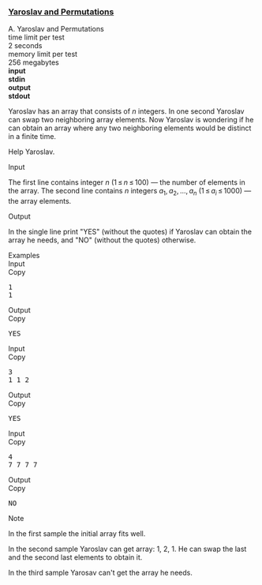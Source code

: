 <h3><a href="https://codeforces.com/contest/296/problem/A" target="_blank" rel="noopener noreferrer">Yaroslav and Permutations</a></h3>

<div class="header"><div class="title">A. Yaroslav and Permutations</div><div class="time-limit"><div class="property-title">time limit per test</div>2 seconds</div><div class="memory-limit"><div class="property-title">memory limit per test</div>256 megabytes</div><div class="input-file input-standard" style="font-weight: bold"><div class="property-title">input</div>stdin</div><div class="output-file output-standard" style="font-weight: bold"><div class="property-title">output</div>stdout</div></div><div><p>Yaroslav has an array that consists of <span class="tex-span"><i>n</i></span> integers. In one second Yaroslav can swap two neighboring array elements. Now Yaroslav is wondering if he can obtain an array where any two neighboring elements would be distinct in a finite time.</p><p>Help Yaroslav.</p></div><div class="input-specification"><div class="section-title">Input</div><p>The first line contains integer <span class="tex-span"><i>n</i></span> <span class="tex-span">(1 ≤ <i>n</i> ≤ 100)</span> — the number of elements in the array. The second line contains <span class="tex-span"><i>n</i></span> integers <span class="tex-span"><i>a</i><sub class="lower-index">1</sub>, <i>a</i><sub class="lower-index">2</sub>, ..., <i>a</i><sub class="lower-index"><i>n</i></sub></span> <span class="tex-span">(1 ≤ <i>a</i><sub class="lower-index"><i>i</i></sub> ≤ 1000)</span> — the array elements.</p></div><div class="output-specification"><div class="section-title">Output</div><p>In the single line print "<span class="tex-font-style-tt">YES</span>" (without the quotes) if Yaroslav can obtain the array he needs, and "<span class="tex-font-style-tt">NO</span>" (without the quotes) otherwise.</p></div><div class="sample-tests"><div class="section-title">Examples</div><div class="sample-test"><div class="input"><div class="title">Input<div title="Copy" data-clipboard-target="#id009696254651464445" id="id0040554583796468846" class="input-output-copier">Copy</div></div><pre id="id009696254651464445">1<br>1<br></pre></div><div class="output"><div class="title">Output<div title="Copy" data-clipboard-target="#id006587417383189393" id="id000357674091846748" class="input-output-copier">Copy</div></div><pre id="id006587417383189393">YES<br></pre></div><div class="input"><div class="title">Input<div title="Copy" data-clipboard-target="#id002561132759359658" id="id0014558892603573415" class="input-output-copier">Copy</div></div><pre id="id002561132759359658">3<br>1 1 2<br></pre></div><div class="output"><div class="title">Output<div title="Copy" data-clipboard-target="#id007722833908075886" id="id006922228717102814" class="input-output-copier">Copy</div></div><pre id="id007722833908075886">YES<br></pre></div><div class="input"><div class="title">Input<div title="Copy" data-clipboard-target="#id008843014942839789" id="id004996644466850332" class="input-output-copier">Copy</div></div><pre id="id008843014942839789">4<br>7 7 7 7<br></pre></div><div class="output"><div class="title">Output<div title="Copy" data-clipboard-target="#id007844771544198964" id="id009950410469939882" class="input-output-copier">Copy</div></div><pre id="id007844771544198964">NO<br></pre></div></div></div><div class="note"><div class="section-title">Note</div><p>In the first sample the initial array fits well.</p><p>In the second sample Yaroslav can get array: <span class="tex-span">1</span>, <span class="tex-span">2</span>, <span class="tex-span">1</span>. He can swap the last and the second last elements to obtain it.</p><p>In the third sample Yarosav can't get the array he needs.</p><p> </p><p> </p><p> </p><p> </p><p> </p><p> </p></div>